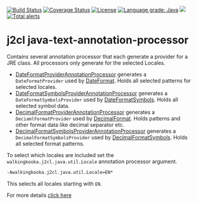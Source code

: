 [![Build Status](https://github.com/mP1/j2cl-java-text-annotation-processor/actions/workflows/build.yaml/badge.svg)](https://github.com/mP1/j2cl-java-text-annotation-processor/actions/workflows/build.yaml/badge.svg)
[![Coverage Status](https://coveralls.io/repos/github/mP1/j2cl-java-text-annotation-processor/badge.svg?branch=master)](https://coveralls.io/github/mP1/j2cl-java-text-annotation-processor?branch=master)
[![License](https://img.shields.io/badge/License-Apache%202.0-blue.svg)](https://opensource.org/licenses/Apache-2.0)
[![Language grade: Java](https://img.shields.io/lgtm/grade/java/g/mP1/j2cl-java-text-annotation-processor.svg?logo=lgtm&logoWidth=18)](https://lgtm.com/projects/g/mP1/j2cl-java-text-annotation-processor/context:java)
![](https://tokei.rs/b1/github/mP1/j2cl-java-text-annotation-processor)
[![Total alerts](https://img.shields.io/lgtm/alerts/g/mP1/j2cl-java-text-annotation-processor.svg?logo=lgtm&logoWidth=18)](https://lgtm.com/projects/g/mP1/j2cl-java-text-annotation-processor/alerts/)



# j2cl java-text-annotation-processor

Contains several annotation processor that each generate a provider for a JRE class. All processors only generate
for the selected Locales.

- [DateFormatProviderAnnotationProcessor](https://github.com/mP1/j2cl-java-text-annotation-processor/blob/master/src/main/java/walkingkooka/j2cl/java/text/annotationprocessor/DateFormatProviderAnnotationProcessor.java)
  generates a `DateFormatProvider` used by
  [DateFormat](https://github.com/mP1/j2cl-java-text/blob/master/src/main/java/walkingkooka/j2cl/java/text/DateFormat.java). Holds all selected patterns for selected locales.
- [DateFormatSymbolsProviderAnnotationProcessor](https://github.com/mP1/j2cl-java-text-annotation-processor/blob/master/src/main/java/walkingkooka/j2cl/java/text/annotationprocessor/DateFormatSymbolsProviderAnnotationProcessor.java)
  generates a `DateFormatSymbolsProvider` used by
  [DateFormatSymbols](https://github.com/mP1/j2cl-java-text/blob/master/src/main/java/walkingkooka/j2cl/java/text/DateFormatSymbols.java). Holds all selected symbol data.
- [DecimalFormatProviderAnnotationProcessor](https://github.com/mP1/j2cl-java-text-annotation-processor/blob/master/src/main/java/walkingkooka/j2cl/java/text/annotationprocessor/DecimalFormatProviderAnnotationProcessor.java)
  generates a `DeciamlFormatProvider` used by
  [DecimalFormat](https://github.com/mP1/j2cl-java-text/blob/master/src/main/java/walkingkooka/j2cl/java/text/DecimalFormat.java). Holds patterns and other format data like decimal separator etc. 
- [DecimalFormatSymbolsProviderAnnotationProcessor](https://github.com/mP1/j2cl-java-text-annotation-processor/blob/master/src/main/java/walkingkooka/j2cl/java/text/annotationprocessor/DecimalFormatSymbolsProviderAnnotationProcessor.java)
  generates a `DecimalFormatSymbolsProvider` used by
  [DecimalFormatSymbols](https://github.com/mP1/j2cl-java-text/blob/master/src/main/java/walkingkooka/j2cl/java/text/DecimalFormatSymbols.java). Holds all selected format patterns. 


To select which locales are included set the `walkingkooka.j2cl.java.util.Locale` annotation processor argument.

```xml
-Awalkingkooka.j2cl.java.util.Locale=EN*
```

This selects all locales starting with `EN`.

For more details [click here](https://github.com/mP1/j2cl-locale)



